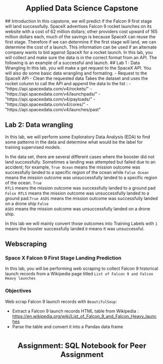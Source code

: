 <h1 align=center><font size = 5>Applied Data Science Capstone</font></h1>
## Introduction
In this capstone, we will predict if the Falcon 9 first stage will land successfully. SpaceX advertises Falcon 9 rocket launches on its website with a cost of 62 million dollars; other providers cost upward of 165 million dollars each, much of the savings is because SpaceX can reuse the first stage. Therefore if we can determine if the first stage will land, we can determine the cost of a launch. This information can be used if an alternate company wants to bid against SpaceX for a rocket launch. In this lab, you will collect and make sure the data is in the correct format from an API. The following is an example of a successful and launch.
## Lab 1 : Data Wrangling
In this lab, you will make a get request to the SpaceX API. You will also do some basic data wrangling and formating. 
- Request to the SpaceX API
- Clean the requested data
Takes the dataset and uses the rocket column to call the API and append the data to the list :
- "https://api.spacexdata.com/v4/rockets/"
- "https://api.spacexdata.com/v4/launchpads/"
- "https://api.spacexdata.com/v4/payloads/"
- "https://api.spacexdata.com/v4/cores/"
- "https://api.spacexdata.com/v4/launches/past"

## Lab 2: Data wrangling 
In this lab, we will perform some Exploratory Data Analysis (EDA) to find some patterns in the data and determine what would be the label for training supervised models. 

In the data set, there are several different cases where the booster did not land successfully. Sometimes a landing was attempted but failed due to an accident; for example, <code>True Ocean</code> means the mission outcome was successfully  landed to a specific region of the ocean while <code>False Ocean</code> means the mission outcome was unsuccessfully landed to a specific region of the ocean. <code>True RTLS</code> means the mission outcome was successfully  landed to a ground pad <code>False RTLS</code> means the mission outcome was unsuccessfully landed to a ground pad.<code>True ASDS</code> means the mission outcome was successfully landed on  a drone ship <code>False ASDS</code> means the mission outcome was unsuccessfully landed on a drone ship. 

In this lab we will mainly convert those outcomes into Training Labels with `1` means the booster successfully landed `0` means it was unsuccessful.

## Webscraping
### **Space X  Falcon 9 First Stage Landing Prediction**
In this lab, you will be performing web scraping to collect Falcon 9 historical launch records from a Wikipedia page titled `List of Falcon 9 and Falcon Heavy launches`

### Objectives
Web scrap Falcon 9 launch records with `BeautifulSoup`: 
- Extract a Falcon 9 launch records HTML table from Wikipedia :
  https://en.wikipedia.org/wiki/List_of_Falcon_9_and_Falcon_Heavy_launches
- Parse the table and convert it into a Pandas data frame
  
<h1 align=center><font size = 5>Assignment: SQL Notebook for Peer Assignment</font></h1>
